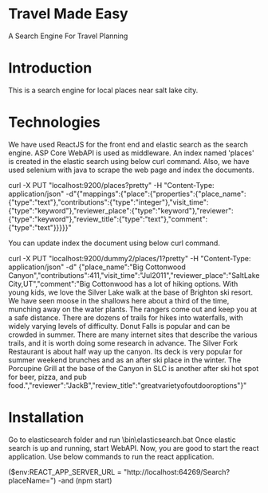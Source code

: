 # Travel Made Easy
A Search Engine For Travel Planning

# Introduction
This is a search engine for local places near salt lake city.

# Technologies
We have used ReactJS for the front end and elastic search as the search engine. ASP Core WebAPI is used as middleware.
An index named 'places' is created in the elastic search using below curl command.
Also, we have used selenium with java to scrape the web page and index the documents.

curl -X PUT "localhost:9200/places?pretty" -H "Content-Type: application/json" -d"{\"mappings\":{\"place\":{\"properties\":{\"place_name\":{\"type\":\"text\"},\"contributions\":{\"type\":\"integer\"},\"visit_time\":{\"type\":\"keyword\"},\"reviewer_place\":{\"type\":\"keyword\"},\"reviewer\":{\"type\":\"keyword\"},\"review_title\":{\"type\":\"text\"},\"comment\":{\"type\":\"text\"}}}}}"

You can update index the document using below curl command.

curl -X PUT "localhost:9200/dummy2/places/1?pretty" -H "Content-Type: application/json" -d" {\"place_name\":\"Big Cottonwood Canyon\",\"contributions\":411,\"visit_time\":\"Jul2011\",\"reviewer_place\":\"SaltLakeCity,UT\",\"comment\":\"Big Cottonwood has a lot of hiking options. With young kids, we love the Silver Lake walk at the base of Brighton ski resort. We have seen moose in the shallows here about a third of the time, munching away on the water plants. The rangers come out and keep you at a safe distance. There are dozens of trails for hikes into waterfalls, with widely varying levels of difficulty. Donut Falls is popular and can be crowded in summer. There are many internet sites that describe the various trails, and it is worth doing some research in advance. The Silver Fork Restaurant is about half way up the canyon. Its deck is very popular for summer weekend brunches and as an after ski place in the winter. The Porcupine Grill at the base of the Canyon in SLC is another after ski hot spot for beer, pizza, and pub food.\",\"reviewer\":\"JackB\",\"review_title\":\"greatvarietyofoutdooroptions\"}"

# Installation

Go to elasticsearch folder and run \bin\elasticsearch.bat
Once elastic search is up and running, start WebAPI.
Now, you are good to start the react application. Use below commands to run the react application.

($env:REACT_APP_SERVER_URL = "http://localhost:64269/Search?placeName=") -and (npm start)

